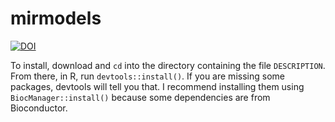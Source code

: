 # mirmodels

[![DOI](https://zenodo.org/badge/420176840.svg)](https://zenodo.org/badge/latestdoi/420176840)

To install, download and `cd` into the directory containing the file `DESCRIPTION`. From there, in R, run `devtools::install()`. If you are missing some packages, devtools will tell you that. I recommend installing them using `BiocManager::install()` because some dependencies are from Bioconductor.
